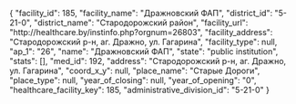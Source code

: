 {
    "facility_id": 185,
    "facility_name": "Дражновский ФАП",
    "district_id": "5-21-0",
    "district_name": "Стародорожский район",
    "facility_url": "http:\/\/healthcare.by\/instinfo.php?orgnum=26803",
    "facility_address": "Стародорожский р-н,  аг. Дражно, ул. Гагарина",
    "facility_type": null,
    "ap_1": "26",
    "name": "Дражновский ФАП",
    "state": "public institution",
    "stats": [],
    "med_id": 192,
    "address": "Стародорожский р-н,  аг. Дражно, ул. Гагарина",
    "coord_x_y": null,
    "place_name": "Старые Дороги",
    "place_type": null,
    "year_of_closing": null,
    "year_of_opening": "0",
    "healthcare_facility_key": 185,
    "administrative_division_id": "5-21-0"
}